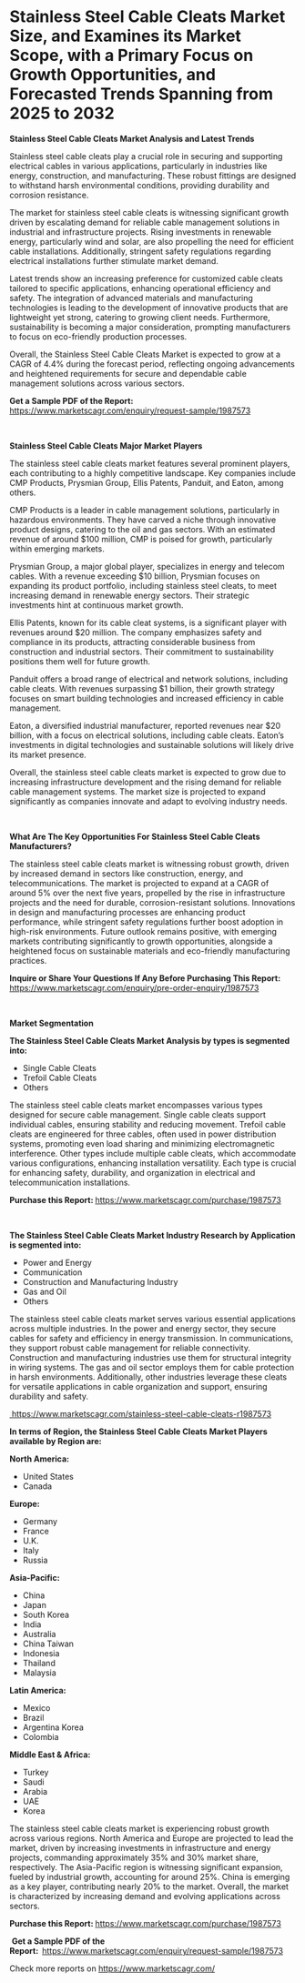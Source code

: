 <p><h1>Stainless Steel Cable Cleats Market Size, and Examines its Market Scope, with a Primary Focus on Growth Opportunities, and Forecasted Trends Spanning from 2025 to 2032</h1></p><p><strong>Stainless Steel Cable Cleats Market Analysis and Latest Trends</strong></p>
<p><p>Stainless steel cable cleats play a crucial role in securing and supporting electrical cables in various applications, particularly in industries like energy, construction, and manufacturing. These robust fittings are designed to withstand harsh environmental conditions, providing durability and corrosion resistance. </p><p>The market for stainless steel cable cleats is witnessing significant growth driven by escalating demand for reliable cable management solutions in industrial and infrastructure projects. Rising investments in renewable energy, particularly wind and solar, are also propelling the need for efficient cable installations. Additionally, stringent safety regulations regarding electrical installations further stimulate market demand.</p><p>Latest trends show an increasing preference for customized cable cleats tailored to specific applications, enhancing operational efficiency and safety. The integration of advanced materials and manufacturing technologies is leading to the development of innovative products that are lightweight yet strong, catering to growing client needs. Furthermore, sustainability is becoming a major consideration, prompting manufacturers to focus on eco-friendly production processes. </p><p>Overall, the Stainless Steel Cable Cleats Market is expected to grow at a CAGR of 4.4% during the forecast period, reflecting ongoing advancements and heightened requirements for secure and dependable cable management solutions across various sectors.</p></p>
<p><strong>Get a Sample PDF of the Report:&nbsp;</strong> <a href="https://www.marketscagr.com/enquiry/request-sample/1987573?utm_campaign=2316&utm_medium=2&utm_source=Github&utm_content=ia&utm_term=20022025&utm_id=stainless-steel-cable-cleats">https://www.marketscagr.com/enquiry/request-sample/1987573</a></p>
<p>&nbsp;</p>
<p><strong>Stainless Steel Cable Cleats Major Market Players</strong></p>
<p><p>The stainless steel cable cleats market features several prominent players, each contributing to a highly competitive landscape. Key companies include CMP Products, Prysmian Group, Ellis Patents, Panduit, and Eaton, among others.</p><p>CMP Products is a leader in cable management solutions, particularly in hazardous environments. They have carved a niche through innovative product designs, catering to the oil and gas sectors. With an estimated revenue of around $100 million, CMP is poised for growth, particularly within emerging markets.</p><p>Prysmian Group, a major global player, specializes in energy and telecom cables. With a revenue exceeding $10 billion, Prysmian focuses on expanding its product portfolio, including stainless steel cleats, to meet increasing demand in renewable energy sectors. Their strategic investments hint at continuous market growth.</p><p>Ellis Patents, known for its cable cleat systems, is a significant player with revenues around $20 million. The company emphasizes safety and compliance in its products, attracting considerable business from construction and industrial sectors. Their commitment to sustainability positions them well for future growth.</p><p>Panduit offers a broad range of electrical and network solutions, including cable cleats. With revenues surpassing $1 billion, their growth strategy focuses on smart building technologies and increased efficiency in cable management. </p><p>Eaton, a diversified industrial manufacturer, reported revenues near $20 billion, with a focus on electrical solutions, including cable cleats. Eaton’s investments in digital technologies and sustainable solutions will likely drive its market presence.</p><p>Overall, the stainless steel cable cleats market is expected to grow due to increasing infrastructure development and the rising demand for reliable cable management systems. The market size is projected to expand significantly as companies innovate and adapt to evolving industry needs.</p></p>
<p>&nbsp;</p>
<p><strong>What Are The Key Opportunities For Stainless Steel Cable Cleats Manufacturers?</strong></p>
<p><p>The stainless steel cable cleats market is witnessing robust growth, driven by increased demand in sectors like construction, energy, and telecommunications. The market is projected to expand at a CAGR of around 5% over the next five years, propelled by the rise in infrastructure projects and the need for durable, corrosion-resistant solutions. Innovations in design and manufacturing processes are enhancing product performance, while stringent safety regulations further boost adoption in high-risk environments. Future outlook remains positive, with emerging markets contributing significantly to growth opportunities, alongside a heightened focus on sustainable materials and eco-friendly manufacturing practices.</p></p>
<p><strong>Inquire or Share Your Questions If Any Before Purchasing This Report:</strong> <a href="https://www.marketscagr.com/enquiry/pre-order-enquiry/1987573?utm_campaign=2316&utm_medium=2&utm_source=Github&utm_content=ia&utm_term=20022025&utm_id=stainless-steel-cable-cleats">https://www.marketscagr.com/enquiry/pre-order-enquiry/1987573</a></p>
<p>&nbsp;</p>
<p><strong>Market Segmentation</strong></p>
<p><strong>The Stainless Steel Cable Cleats Market Analysis by types is segmented into:</strong></p>
<p><ul><li>Single Cable Cleats</li><li>Trefoil Cable Cleats</li><li>Others</li></ul></p>
<p><p>The stainless steel cable cleats market encompasses various types designed for secure cable management. Single cable cleats support individual cables, ensuring stability and reducing movement. Trefoil cable cleats are engineered for three cables, often used in power distribution systems, promoting even load sharing and minimizing electromagnetic interference. Other types include multiple cable cleats, which accommodate various configurations, enhancing installation versatility. Each type is crucial for enhancing safety, durability, and organization in electrical and telecommunication installations.</p></p>
<p><strong>Purchase this Report:&nbsp;</strong><a href="https://www.marketscagr.com/purchase/1987573?utm_campaign=2316&utm_medium=2&utm_source=Github&utm_content=ia&utm_term=20022025&utm_id=stainless-steel-cable-cleats">https://www.marketscagr.com/purchase/1987573</a></p>
<p>&nbsp;</p>
<p><strong>The Stainless Steel Cable Cleats Market Industry Research by Application is segmented into:</strong></p>
<p><ul><li>Power and Energy</li><li>Communication</li><li>Construction and Manufacturing Industry</li><li>Gas and Oil</li><li>Others</li></ul></p>
<p><p>The stainless steel cable cleats market serves various essential applications across multiple industries. In the power and energy sector, they secure cables for safety and efficiency in energy transmission. In communications, they support robust cable management for reliable connectivity. Construction and manufacturing industries use them for structural integrity in wiring systems. The gas and oil sector employs them for cable protection in harsh environments. Additionally, other industries leverage these cleats for versatile applications in cable organization and support, ensuring durability and safety.</p></p>
<p><a href="https://www.marketscagr.com/stainless-steel-cable-cleats-r1987573?utm_campaign=2316&utm_medium=2&utm_source=Github&utm_content=ia&utm_term=20022025&utm_id=stainless-steel-cable-cleats">&nbsp;https://www.marketscagr.com/stainless-steel-cable-cleats-r1987573</a></p>
<p><strong>In terms of Region, the Stainless Steel Cable Cleats Market Players available by Region are:</strong></p>
<p>
    <p> <strong> North America: </strong>
        <ul>
            <li>United States</li>
            <li>Canada</li>
        </ul>
        </p> 
    <p> <strong> Europe: </strong>
        <ul>
            <li>Germany</li>
            <li>France</li>
            <li>U.K.</li>
            <li>Italy</li>
            <li>Russia</li>
        </ul>
        </p> 
    <p> <strong> Asia-Pacific: </strong>
        <ul>
            <li>China</li>
            <li>Japan</li>
            <li>South Korea</li>
            <li>India</li>
            <li>Australia</li>
            <li>China Taiwan</li>
            <li>Indonesia</li>
            <li>Thailand</li>
            <li>Malaysia</li>
        </ul>
        </p> 
    <p> <strong> Latin America: </strong>
        <ul>
            <li>Mexico</li>
            <li>Brazil</li>
            <li>Argentina Korea</li>
            <li>Colombia</li>
        </ul>
        </p> 
    <p> <strong> Middle East & Africa: </strong>
        <ul>
            <li>Turkey</li>
            <li>Saudi</li>
            <li>Arabia</li>
            <li>UAE</li>
            <li>Korea</li>
        </ul>
    </p>
    </p>
<p><p>The stainless steel cable cleats market is experiencing robust growth across various regions. North America and Europe are projected to lead the market, driven by increasing investments in infrastructure and energy projects, commanding approximately 35% and 30% market share, respectively. The Asia-Pacific region is witnessing significant expansion, fueled by industrial growth, accounting for around 25%. China is emerging as a key player, contributing nearly 20% to the market. Overall, the market is characterized by increasing demand and evolving applications across sectors.</p></p>
<p><strong>Purchase this Report: </strong><a href="https://www.marketscagr.com/purchase/1987573?utm_campaign=2316&utm_medium=2&utm_source=Github&utm_content=ia&utm_term=20022025&utm_id=stainless-steel-cable-cleats">https://www.marketscagr.com/purchase/1987573</a></p>
<p>&nbsp;<strong>Get a Sample PDF of the Report:&nbsp;&nbsp;</strong><a href="https://www.marketscagr.com/enquiry/request-sample/1987573?utm_campaign=2316&utm_medium=2&utm_source=Github&utm_content=ia&utm_term=20022025&utm_id=stainless-steel-cable-cleats">https://www.marketscagr.com/enquiry/request-sample/1987573</a></p>
<p><strong></strong></p>
<p>Check more reports on <a href="https://www.marketscagr.com/?utm_campaign=2316&utm_medium=2&utm_source=Github&utm_content=ia&utm_term=20022025&utm_id=stainless-steel-cable-cleats">https://www.marketscagr.com/</a></p>